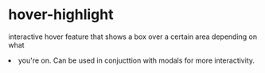 hover-highlight
===============

interactive hover feature that shows a box over a certain area depending on what <li> you're on. Can be used in conjucttion with modals for more interactivity.
